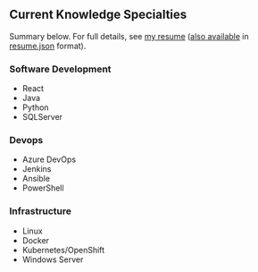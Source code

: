 ## Current Knowledge Specialties
Summary below.  For full details, see [my resume](https://registry.jsonresume.org/snydergd?theme=kendall) ([also available](https://gist.github.com/snydergd/3f63420131ffc0b89f60b795ac616132) in [resume.json](https://jsonresume.org/) format).

### Software Development
- React
- Java
- Python
- SQLServer

### Devops
- Azure DevOps
- Jenkins
- Ansible
- PowerShell

### Infrastructure
- Linux
- Docker
- Kubernetes/OpenShift
- Windows Server

<!--
**snydergd/snydergd** is a ✨ _special_ ✨ repository because its `README.md` (this file) appears on your GitHub profile.

Here are some ideas to get you started:

- 🔭 I’m currently working on ...
- 🌱 I’m currently learning ...
- 👯 I’m looking to collaborate on ...
- 🤔 I’m looking for help with ...
- 💬 Ask me about ...
- 📫 How to reach me: ...
- 😄 Pronouns: ...
- ⚡ Fun fact: ...
-->
